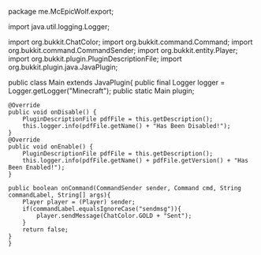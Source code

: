 package me.McEpicWolf.export;

import java.util.logging.Logger;

import org.bukkit.ChatColor;
import org.bukkit.command.Command;
import org.bukkit.command.CommandSender;
import org.bukkit.entity.Player;
import org.bukkit.plugin.PluginDescriptionFile;
import org.bukkit.plugin.java.JavaPlugin;

public class Main extends JavaPlugin{
    public final Logger logger = Logger.getLogger("Minecraft");
	public static Main plugin;
	
	@Override
	public void onDisable() {
		PluginDescriptionFile pdfFile = this.getDescription();
		this.logger.info(pdfFile.getName() + "Has Been Disabled!");
	}
	@Override
	public void onEnable() {
		PluginDescriptionFile pdfFile = this.getDescription();
		this.logger.info(pdfFile.getName() + pdfFile.getVersion() + "Has Been Enabled!");	
	}
	
	public boolean onCommand(CommandSender sender, Command cmd, String commandLabel, String[] args){
		Player player = (Player) sender;
		if(commandLabel.equalsIgnoreCase("sendmsg")){
		    player.sendMessage(ChatColor.GOLD + "Sent");
		}
		return false;
	}
	}
